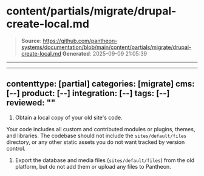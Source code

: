 # content/partials/migrate/drupal-create-local.md

> **Source**: https://github.com/pantheon-systems/documentation/blob/main/content/partials/migrate/drupal-create-local.md
> **Generated**: 2025-09-09 21:05:39

---

---
contenttype: [partial]
categories: [migrate]
cms: [--]
product: [--]
integration: [--]
tags: [--]
reviewed: ""
---

1. Obtain a local copy of your old site's code.

  Your code includes all custom and contributed modules or plugins, themes, and libraries. The codebase should not include the `sites/default/files` directory, or any other static assets you do not want tracked by version control.

1. Export the database and media files (`sites/default/files`) from the old platform, but do not add them or upload any files to Pantheon.
